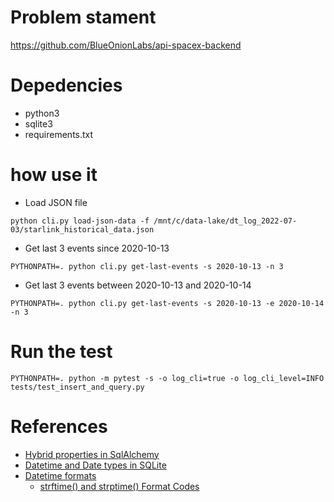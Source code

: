 # Problem stament

https://github.com/BlueOnionLabs/api-spacex-backend

# Depedencies

* python3
* sqlite3
* requirements.txt


# how use it


* Load JSON file

```
python cli.py load-json-data -f /mnt/c/data-lake/dt_log_2022-07-03/starlink_historical_data.json
```


* Get last 3 events since 2020-10-13

```
PYTHONPATH=. python cli.py get-last-events -s 2020-10-13 -n 3
```


* Get last 3 events between 2020-10-13 and 2020-10-14

```
PYTHONPATH=. python cli.py get-last-events -s 2020-10-13 -e 2020-10-14 -n 3
```

# Run the test

```
PYTHONPATH=. python -m pytest -s -o log_cli=true -o log_cli_level=INFO tests/test_insert_and_query.py
```

# References

* [Hybrid properties in SqlAlchemy](https://docs.sqlalchemy.org/en/14/orm/mapped_attributes.html#using-descriptors-and-hybrids)
* [Datetime and Date types in SQLite](https://www.sqlite.org/datatype3.html)
* [Datetime formats](https://help.sumologic.com/03Send-Data/Sources/04Reference-Information-for-Sources/Timestamps%2C-Time-Zones%2C-Time-Ranges%2C-and-Date-Formats)
    * [strftime() and strptime() Format Codes](https://docs.python.org/3/library/datetime.html#strftime-and-strptime-format-codes)
